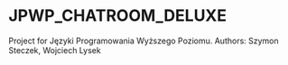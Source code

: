 # JPWP_CHATROOM_DELUXE
Project for Języki Programowania Wyższego Poziomu. Authors: Szymon Steczek, Wojciech Lysek
